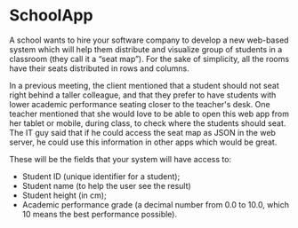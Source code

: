 # SchoolApp

A school wants to hire your software company to develop a new web-based system which will
help them distribute and visualize group of students in a classroom (they call it a “seat map”).
For the sake of simplicity, all the rooms have their seats distributed in rows and columns.

In a previous meeting, the client mentioned that a student should not seat right behind a taller
colleague, and that they prefer to have students with lower academic performance seating
closer to the teacher's desk. One teacher mentioned that she would love to be able to open this
web app from her tablet or mobile, during class, to check where the students should seat. The
IT guy said that if he could access the seat map as JSON in the web server, he could use this
information in other apps which would be great.

These will be the fields that your system will have access to:
- Student ID (unique identifier for a student);
- Student name (to help the user see the result)
- Student height (in cm);
- Academic performance grade (a decimal number from 0.0 to 10.0, which 10 means the best
performance possible).
